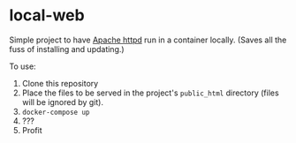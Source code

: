 # local-web
Simple project to have [Apache httpd](https://httpd.apache.org/) run in a container locally. (Saves all the fuss of installing and updating.)

To use:
  1. Clone this repository
  2. Place the files to be served in the project's `public_html` directory (files will be ignored by git).
  3. `docker-compose up`
  4. ???
  5. Profit
